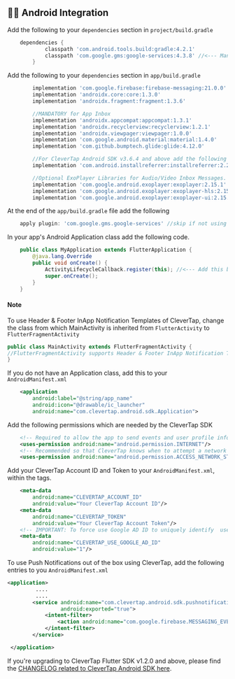 ## 👨‍💻 Android Integration

Add the following to your `dependencies` section in `project/build.gradle`

```groovy
    dependencies {
            classpath 'com.android.tools.build:gradle:4.2.1'
            classpath 'com.google.gms:google-services:4.3.8' //<--- Mandatory for using Firebase Messaging, skip if not using FCM
        }
```

Add the following to your `dependencies` section in `app/build.gradle`

```groovy
        implementation 'com.google.firebase:firebase-messaging:21.0.0'
        implementation 'androidx.core:core:1.3.0'
        implementation 'androidx.fragment:fragment:1.3.6'

        //MANDATORY for App Inbox
        implementation 'androidx.appcompat:appcompat:1.3.1'
        implementation 'androidx.recyclerview:recyclerview:1.2.1'
        implementation 'androidx.viewpager:viewpager:1.0.0'
        implementation 'com.google.android.material:material:1.4.0'
        implementation 'com.github.bumptech.glide:glide:4.12.0'

        //For CleverTap Android SDK v3.6.4 and above add the following -
        implementation 'com.android.installreferrer:installreferrer:2.2'

        //Optional ExoPlayer Libraries for Audio/Video Inbox Messages. Audio/Video messages will be dropped without these dependencies
        implementation 'com.google.android.exoplayer:exoplayer:2.15.1'
        implementation 'com.google.android.exoplayer:exoplayer-hls:2.15.1'
        implementation 'com.google.android.exoplayer:exoplayer-ui:2.15.1'
```

At the end of the `app/build.gradle` file add the following

```groovy
    apply plugin: 'com.google.gms.google-services' //skip if not using FCM
```

In your app's Android Application class add the following code.

```java
    public class MyApplication extends FlutterApplication {
        @java.lang.Override
        public void onCreate() {
            ActivityLifecycleCallback.register(this); //<--- Add this before super.onCreate()
            super.onCreate();
        }
    }

```

#### Note

To use Header & Footer InApp Notification Templates of CleverTap, change the class from which MainActivity is inherited from `FlutterActivity` to `FlutterFragmentActivity`

```java
public class MainActivity extends FlutterFragmentActivity {
//FlutterFragmentActivity supports Header & Footer InApp Notification Templates
}
```

If you do not have an Application class, add this to your `AndroidManifest.xml`

```xml
    <application
        android:label="@string/app_name"
        android:icon="@drawable/ic_launcher"
        android:name="com.clevertap.android.sdk.Application">
```

Add the following permissions which are needed by the CleverTap SDK

```xml
    <!-- Required to allow the app to send events and user profile information -->
    <uses-permission android:name="android.permission.INTERNET"/>
    <!-- Recommended so that CleverTap knows when to attempt a network call -->
    <uses-permission android:name="android.permission.ACCESS_NETWORK_STATE"/>
```

Add your CleverTap Account ID and Token to your `AndroidManifest.xml`, within the <application></application> tags.

```xml
    <meta-data
        android:name="CLEVERTAP_ACCOUNT_ID"
        android:value="Your CleverTap Account ID"/>
    <meta-data
        android:name="CLEVERTAP_TOKEN"
        android:value="Your CleverTap Account Token"/>
    <!-- IMPORTANT: To force use Google AD ID to uniquely identify  users, use the following meta tag. GDPR mandates that if you are using this tag, there is prominent disclousure to your end customer in their application. Read more about GDPR here - https://clevertap.com/blog/in-preparation-of-gdpr-compliance/ -->
    <meta-data
        android:name="CLEVERTAP_USE_GOOGLE_AD_ID"
        android:value="1"/>
```

To use Push Notifications out of the box using CleverTap, add the following entries to you `AndroidManifest.xml`

```xml
<application>
         ....
         ....
        <service android:name="com.clevertap.android.sdk.pushnotification.fcm.FcmMessageListenerService"
                 android:exported="true">
            <intent-filter>
                <action android:name="com.google.firebase.MESSAGING_EVENT" />
            </intent-filter>
        </service>

 </application>
```

If you're upgrading to CleverTap Flutter SDK v1.2.0 and above, please find the [CHANGELOG related to CleverTap Android SDK here](https://github.com/CleverTap/clevertap-android-sdk/blob/master/docs/CTV4CHANGES.md).
